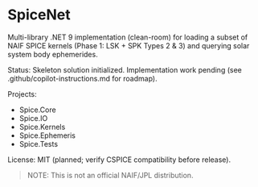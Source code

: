 # SpiceNet

Multi-library .NET 9 implementation (clean-room) for loading a subset of NAIF SPICE kernels (Phase 1: LSK + SPK Types 2 & 3) and querying solar system body ephemerides.

Status: Skeleton solution initialized. Implementation work pending (see .github/copilot-instructions.md for roadmap).

Projects:
- Spice.Core
- Spice.IO
- Spice.Kernels
- Spice.Ephemeris
- Spice.Tests

License: MIT (planned; verify CSPICE compatibility before release).

> NOTE: This is not an official NAIF/JPL distribution.
